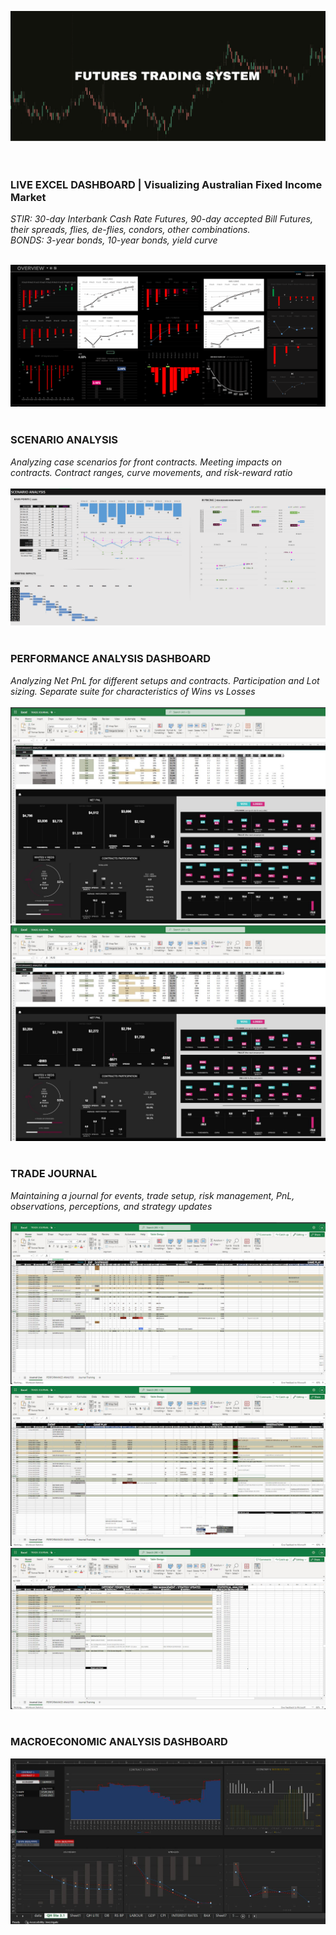 ![](Screenshots/FTS.png)
<br/>
<br/>
<br/>

### LIVE EXCEL DASHBOARD | Visualizing Australian Fixed Income Market<br/>
*STIR: 30-day Interbank Cash Rate Futures, 90-day accepted Bill Futures, their spreads, flies, de-flies, condors, other combinations. <br/>
BONDS: 3-year bonds, 10-year bonds, yield curve*
<br/><br/>

![](Screenshots/DB4.PNG)
<br/><br/>
### SCENARIO ANALYSIS<br/>
*Analyzing case scenarios for front contracts. Meeting impacts on contracts. Contract ranges, curve movements, and risk-reward ratio* 
<br/><br/>
![](Screenshots/sa2.PNG)
<br/><br/>

### PERFORMANCE ANALYSIS DASHBOARD<br/>
*Analyzing Net PnL for different setups and contracts. Participation and Lot sizing. Separate suite for characteristics of Wins vs Losses* 
<br/><br/>
![](Screenshots/PERFORM1.JPG)
![](Screenshots/PERFORM2.JPG)
<br/><br/>

### TRADE JOURNAL<br/>
*Maintaining a journal for events, trade setup, risk management, PnL, observations, perceptions, and strategy updates* 
<br/><br/>
![](Screenshots/TJ.JPG)
![](Screenshots/TJ2.JPG)
![](Screenshots/TJ3.JPG)
<br/><br/>

### MACROECONOMIC ANALYSIS DASHBOARD<br/>
![](Screenshots/ECON_DB.JPG)
<br/><br/>

